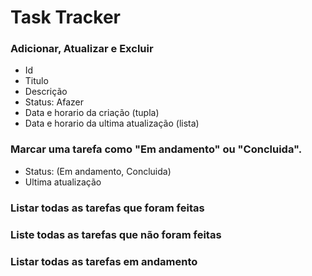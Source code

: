# Task Tracker


### Adicionar, Atualizar e Excluir

- Id
- Titulo
- Descrição
- Status: Afazer
- Data e horario da criação (tupla)
- Data e horario da ultima atualização (lista)

### Marcar uma tarefa como "Em andamento" ou "Concluida".

- Status: (Em andamento, Concluida)
- Ultima atualização

### Listar todas as tarefas que foram feitas

### Liste todas as tarefas que não foram feitas

### Listar todas as tarefas em andamento